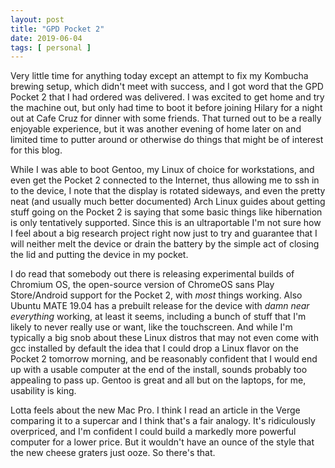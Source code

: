 ```yaml
---
layout: post
title: "GPD Pocket 2"
date: 2019-06-04
tags: [ personal ]
---
```


Very little time for anything today except an attempt to fix my Kombucha brewing setup, which didn't meet with success, and I got
word that the GPD Pocket 2 that I had ordered was delivered. I was excited to get home and try the machine out, but only had time
to boot it before joining Hilary for a night out at Cafe Cruz for dinner with some friends. That turned out to be a really enjoyable
experience, but it was another evening of home later on and limited time to putter around or otherwise do things that might be of
interest for this blog.

While I was able to boot Gentoo, my Linux of choice for workstations, and even get the Pocket 2 connected to the Internet, thus
allowing me to ssh in to the device, I note that the display is rotated sideways, and even the pretty neat (and usually much
better documented) Arch Linux guides about getting stuff going on the Pocket 2 is saying that some basic things like hibernation
is only tentatively supported. Since this is an ultraportable I'm not sure how I feel about a big research project right now just
to try and guarantee that I will neither melt the device or drain the battery by the simple act of closing the lid and putting the
device in my pocket.

I do read that somebody out there is releasing experimental builds of Chromium OS, the open-source version of ChromeOS sans Play
Store/Android support for the Pocket 2, with *most* things working. Also Ubuntu MATE 19.04 has a prebuilt release for the device
with *damn near everything* working, at least it seems, including a bunch of stuff that I'm likely to never really use or want,
like the touchscreen. And while I'm typically a big snob about these Linux distros that may not even come with gcc installed by
default the idea that I could drop a Linux flavor on the Pocket 2 tomorrow morning, and be reasonably confident that I would end
up with a usable computer at the end of the install, sounds probably too appealing to pass up. Gentoo is great and all but on
the laptops, for me, usability is king.

Lotta feels about the new Mac Pro. I think I read an article in the Verge comparing it to a supercar and I think that's a fair
analogy. It's ridiculously overpriced, and I'm confident I could build a markedly more powerful computer for a lower price.
But it wouldn't have an ounce of the style that the new cheese graters just ooze. So there's that.
